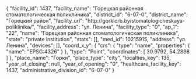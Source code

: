 {
    "facility_id": 1437,
    "facility_name": "Горецкая районная стоматологическая поликлиника",
    "district_id": "6-07-0",
    "district_name": "Горецкий район",
    "facility_url": "http:\/\/gorkicrb.by\/stomatologicheskaya-poliklinika\/",
    "facility_address": "ул. Ленина",
    "facility_type": "0",
    "ap_1": "22",
    "name": "Горецкая районная стоматологическая поликлиника",
    "state": "private institution",
    "stats": [],
    "med_id": 10215915,
    "address": "ул. Ленина",
    "devices": [],
    "coord_x_y": {
        "crs": {
            "type": "name",
            "properties": {
                "name": "EPSG:4326"
            }
        },
        "type": "Point",
        "coordinates": [
            30.9792,
            54.2898
        ]
    },
    "place_name": "Горки",
    "place_type": "city",
    "localties_key": 135,
    "year_of_closing": null,
    "year_of_opening": "0",
    "healthcare_facility_key": 1437,
    "administrative_division_id": "6-07-0"
}